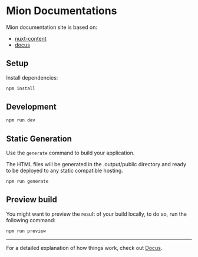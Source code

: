 # Mion  Documentations

Mion documentation site is based on:

*  [nuxt-content](https://content.nuxtjs.org/)
*  [docus](https://docus.dev/)

## Setup

Install dependencies:

```bash
npm install
```

## Development

```bash
npm run dev
```

## Static Generation

Use the `generate` command to build your application.

The HTML files will be generated in the .output/public directory and ready to be deployed to any static compatible hosting.

```bash
npm run generate
```

## Preview build

You might want to preview the result of your build locally, to do so, run the following command:

```bash
npm run preview
```

---

For a detailed explanation of how things work, check out [Docus](https://docus.dev).
